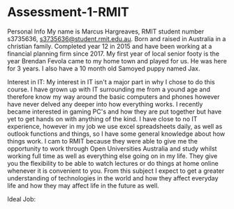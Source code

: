 # Assessment-1-RMIT
Personal Info
My name is Marcus Hargreaves, RMIT student number s3735636, s3735636@student.rmit.edu.au. Born and raised in Australia in a christian family. Completed year 12 in 2015 and have been working at a financial planning firm since 2017. 
My first year of local senior footy is the year Brendan Fevola came to my home town and played for us. He was here for 3 years. I also have a 10 month old Samoyed puppy named Jax.

Interest in IT:
My interest in IT isn't a major part in why I chose to do this course. I have grown up with IT surrounding me from a yound age and therefore know my way around the basic computers and phones however have never delved any deeper into how everything works. I recently became interested in gaming PC's and how they are put together but have yet to get hands on with anything of the kind. I have close to no IT experience, however in my job we use excel spreadsheets daily, as well as outlook functions and things, so I have some general knowledge about how things work. I cam to RMIT because they were able to give me the opportunity to work through Open Universities Australia and study whilst working full time as well as everything else going on in my life. They give you the flexibility to be able to watch lectures or do things at home online whenever it is convenient to you. From this subject I expect to get a greater understanding of technologies in the world and how they affect everyday life and how they may affect life in the future as well. 

Ideal Job:
